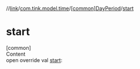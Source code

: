 //[link](../../index.md)/[com.tink.model.time](../index.md)/[[common]DayPeriod](index.md)/[start](start.md)



# start  
[common]  
Content  
open override val [start](start.md): <ERROR CLASS>  



